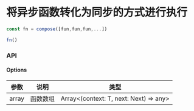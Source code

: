 # 将异步函数转化为同步的方式进行执行

```js
const fn = compose([fun,fun,fun,...])

fn()
```

### API

#### Options

| 参数  | 说明     | 类型                                   |
| ----- | -------- | -------------------------------------- |
| array | 函数数组 | Array<(context: T, next: Next) => any> |
